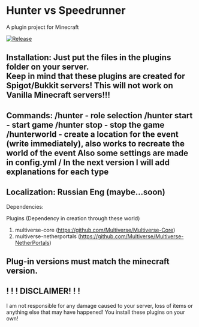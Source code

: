 # Hunter vs Speedrunner
A plugin project for Minecraft

[![Release](https://img.shields.io/github/v/release/FlingoDoa/huntervsspeedrunner)](https://github.com/FlingoDoa/huntervsspeedrunner/releases)

Installation:
Just put the files in the plugins folder on your server. <br>Keep in mind that these plugins are created for Spigot/Bukkit servers! This will not work on Vanilla Minecraft servers!!!
-----------------------------------------------------------------
Commands:
/hunter - role selection
/hunter start - start game
/hunter stop - stop the game
/hunterworld - create a location for the event (write immediately), also works to recreate the world of the event
Also some settings are made in config.yml / In the next version I will add explanations for each type
-----------------------------------------------------------------
Localization:
Russian
Eng (maybe...soon)
-----------------------------------------------------------------
Dependencies:

Plugins (Dependency in creation through these world)
1. multiverse-core (https://github.com/Multiverse/Multiverse-Core)
2. multiverse-netherportals (https://github.com/Multiverse/Multiverse-NetherPortals)

Plug-in versions must match the minecraft version.
-----------------------------------------------------------------
! ! ! DISCLAIMER! ! !
-----------------------------------------------------------------
I am not responsible for any damage caused to your server, loss of items or anything else that may have happened!
You install these plugins on your own!
